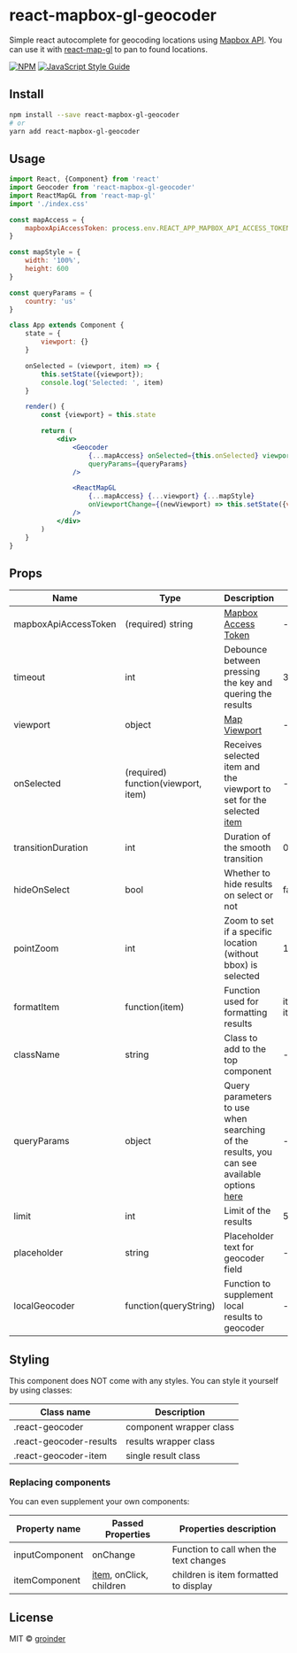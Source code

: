 # react-mapbox-gl-geocoder

Simple react autocomplete for geocoding locations using [Mapbox API](https://www.mapbox.com/api-documentation/?language=JavaScript#introduction). You can use it with [react-map-gl](https://github.com/uber/react-map-gl) to pan to found locations.

[![NPM](https://img.shields.io/npm/v/react-mapbox-gl-geocoder.svg)](https://www.npmjs.com/package/react-mapbox-gl-geocoder) [![JavaScript Style Guide](https://img.shields.io/badge/code_style-standard-brightgreen.svg)](https://standardjs.com)

## Install

```bash
npm install --save react-mapbox-gl-geocoder
# or
yarn add react-mapbox-gl-geocoder
```

## Usage

```jsx
import React, {Component} from 'react'
import Geocoder from 'react-mapbox-gl-geocoder'
import ReactMapGL from 'react-map-gl'
import './index.css'

const mapAccess = {
    mapboxApiAccessToken: process.env.REACT_APP_MAPBOX_API_ACCESS_TOKEN
}

const mapStyle = {
    width: '100%',
    height: 600
}

const queryParams = {
    country: 'us'
}

class App extends Component {
    state = {
        viewport: {}
    }

    onSelected = (viewport, item) => {
        this.setState({viewport});
        console.log('Selected: ', item)
    }

    render() {
        const {viewport} = this.state

        return (
            <div>
                <Geocoder
                    {...mapAccess} onSelected={this.onSelected} viewport={viewport} hideOnSelect={true}
                    queryParams={queryParams}
                />

                <ReactMapGL
                    {...mapAccess} {...viewport} {...mapStyle}
                    onViewportChange={(newViewport) => this.setState({viewport: newViewport})}
                />
            </div>
        )
    }
}
```

## Props

| Name                 | Type                                | Description                                                                                                                                                                  | Default                 |
| -------------------- | ----------------------------------- | ---------------------------------------------------------------------------------------------------------------------------------------------------------------------------- | ----------------------- |
| mapboxApiAccessToken | (required) string                   | [Mapbox Access Token](https://www.mapbox.com/help/define-access-token/)                                                                                                      | -                       |
| timeout              | int                                 | Debounce between pressing the key and quering the results                                                                                                                    | 300                     |
| viewport             | object                              | [Map Viewport](https://uber.github.io/react-map-gl/#/documentation/api-reference/static-map?section=map-state)                                                               | -                       |
| onSelected           | (required) function(viewport, item) | Receives selected item and the viewport to set for the selected [item](https://www.mapbox.com/api-documentation/?language=JavaScript#response-object)                        | -                       |
| transitionDuration   | int                                 | Duration of the smooth transition                                                                                                                                            | 0                       |
| hideOnSelect         | bool                                | Whether to hide results on select or not                                                                                                                                     | false                   |
| pointZoom            | int                                 | Zoom to set if a specific location (without bbox) is selected                                                                                                                | 16                      |
| formatItem           | function(item)                      | Function used for formatting results                                                                                                                                         | item => item.place_name |
| className            | string                              | Class to add to the top component                                                                                                                                            | -                       |
| queryParams          | object                              | Query parameters to use when searching of the results, you can see available options [here](https://www.mapbox.com/api-documentation/?language=JavaScript#search-for-places) | -                       |
| limit                | int                                 | Limit of the results                                                                                                                                                         | 5                       |
| placeholder          | string                              | Placeholder text for geocoder field                                                                                                                                          | -                       |
| localGeocoder        | function(queryString)               | Function to supplement local results to geocoder                                                                                                                             | -                       |

## Styling

This component does NOT come with any styles. You can style it yourself by using classes:

| Class name              | Description             |
| ----------------------- | ----------------------- |
| .react-geocoder         | component wrapper class |
| .react-geocoder-results | results wrapper class   |
| .react-geocoder-item    | single result class     |

### Replacing components

You can even supplement your own components:

| Property name  | Passed Properties                                                                                        | Properties description                 |
| -------------- | -------------------------------------------------------------------------------------------------------- | -------------------------------------- |
| inputComponent | onChange                                                                                                 | Function to call when the text changes |
| itemComponent  | [item](https://www.mapbox.com/api-documentation/?language=JavaScript#response-object), onClick, children | children is item formatted to display  |

## License

MIT © [groinder](https://github.com/groinder)
